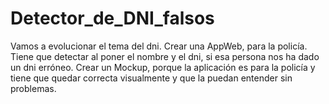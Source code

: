 # Detector_de_DNI_falsos

Vamos a evolucionar el tema del dni.
Crear una AppWeb, para la policía.
Tiene que detectar al poner el nombre y el dni, si esa persona nos ha dado un dni erróneo.
    Crear un Mockup, porque la aplicación es para la policía y tiene que quedar correcta visualmente y que la puedan entender sin problemas.